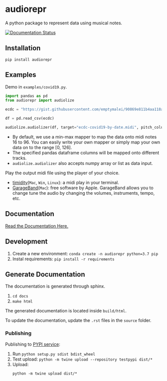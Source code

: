 # audiorepr

A python package to represent data using musical notes.

[![Documentation Status](https://readthedocs.org/projects/audiorepr/badge/?version=latest)](https://audiorepr.readthedocs.io/en/latest/?badge=latest)


## Installation

```
pip install audiorepr
```

## Examples

Demo in `examples/covid19.py`.

```python
import pandas as pd
from audiorepr import audiolize

ecdc = "https://gist.githubusercontent.com/emptymalei/90869e811b4aa118a7d28a5944587a64/raw/1534670c8a3859ab3a6ae8e9ead6795248a3e664/ecdc%2520covid%252019%2520data"

df = pd.read_csv(ecdc)

audiolize.audiolizer(df, target="ecdc-covid19-by-date.midi", pitch_columns=["DE", "AT", "FR"])
```

- By default, we use a min-max mapper to map the data onto midi notes 16 to 96. You can easily write your own mapper or simply map your own data on to the range [0, 126].
- The specified pandas dataframe columns will be mapped onto different tracks.
- `audiolize.audiolizer` also accepts numpy array or list as data input.


Play the output midi file using the player of your choice.
- [timidity](https://github.com/feross/timidity)(`Mac`, `Win`, `Linux`): a midi play in your terminal.
- [GarageBand]()(`Mac`): free software by Apple. GarageBand allows you to change tune the audio by changing the volumes, instruments, tempo, etc.

## Documentation

[Read the Documentation Here.](https://audiorepr.readthedocs.io)

## Development

1. Create a new environment: `conda create -n audiorepr python=3.7 pip`
2. Instal requirements: `pip install -r requirements`


## Generate Documentation

The documentation is generated through sphinx.

1. `cd docs`
2. `make html`

The generated documentation is located inside `build/html`.

To update the documentation, update the `.rst` files in the `source` folder.


### Publishing

Publishing to [PYPI service]():

1. Run `python setup.py sdist bdist_wheel`
2. Test upload: `python -m twine upload --repository testpypi dist/*`
2. Upload:
   ```
   python -m twine upload dist/*
   ```
